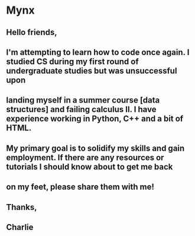 # Mynx

## Hello friends,
## I'm attempting to learn how to code once again. I studied CS during my first round of undergraduate studies but was unsuccessful upon 
## landing myself in a summer course [data structures] and failing calculus II. I have experience working in Python, C++ and a bit of HTML.
## My primary goal is to solidify my skills and gain employment. If there are any resources or tutorials I should know about to get me back
## on my feet, please share them with me! 

## Thanks,
## Charlie
